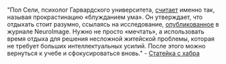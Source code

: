

"Пол Сели, психолог Гарвардского университета, [считает](https://www.bbc.com/worklife/article/20170925-the-surprising-tricks-to-help-you-focus-at-work) именно так, называя прокрастинацию «блужданием ума». Он утверждает, что отдыхать стоит разумно, ссылаясь на исследование, [опубликованное](https://www.sciencedirect.com/science/article/abs/pii/S1053811916306425) в журнале NeuroImage. Нужно не просто «мечтать», а использовать время отдыха для решения несложной житейской проблемы, которая не требует больших интеллектуальных усилий. После этого можно вернуться к учебе и сфокусироваться вновь." - [Статейка с хабра](https://habr.com/ru/companies/spbifmo/articles/472258/)
